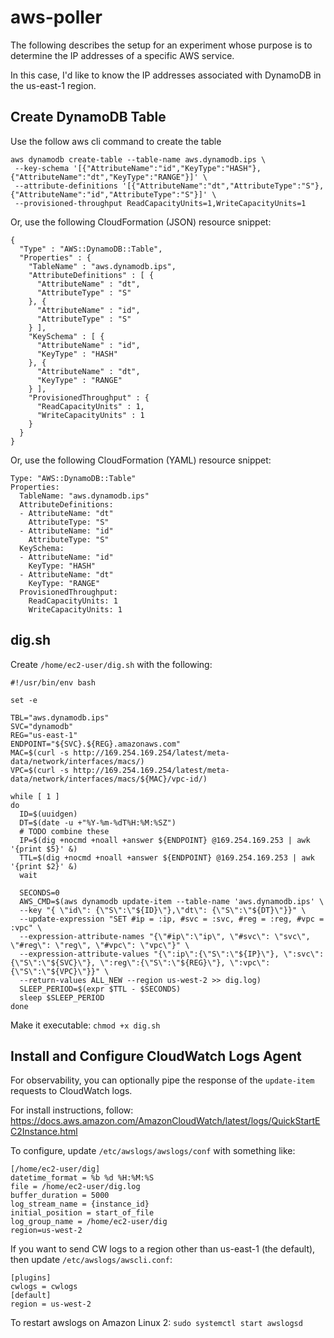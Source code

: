 # aws-poller
The following describes the setup for an experiment whose purpose is to determine the IP addresses of a specific AWS service.

In this case, I'd like to know the IP addresses associated with DynamoDB in the us-east-1 region.



## Create DynamoDB Table

Use the follow aws cli command to create the table

```
aws dynamodb create-table --table-name aws.dynamodb.ips \
 --key-schema '[{"AttributeName":"id","KeyType":"HASH"},{"AttributeName":"dt","KeyType":"RANGE"}]' \
 --attribute-definitions '[{"AttributeName":"dt","AttributeType":"S"},{"AttributeName":"id","AttributeType":"S"}]' \
 --provisioned-throughput ReadCapacityUnits=1,WriteCapacityUnits=1
``` 

Or, use the following CloudFormation (JSON) resource snippet:

```
{
  "Type" : "AWS::DynamoDB::Table",
  "Properties" : {
    "TableName" : "aws.dynamodb.ips",
    "AttributeDefinitions" : [ {
      "AttributeName" : "dt",
      "AttributeType" : "S"
    }, {
      "AttributeName" : "id",
      "AttributeType" : "S"
    } ],
    "KeySchema" : [ {
      "AttributeName" : "id",
      "KeyType" : "HASH"
    }, {
      "AttributeName" : "dt",
      "KeyType" : "RANGE"
    } ],
    "ProvisionedThroughput" : {
      "ReadCapacityUnits" : 1,
      "WriteCapacityUnits" : 1
    }
  }
}
```
Or, use the following CloudFormation (YAML) resource snippet:

```
Type: "AWS::DynamoDB::Table"
Properties:
  TableName: "aws.dynamodb.ips"
  AttributeDefinitions:
  - AttributeName: "dt"
    AttributeType: "S"
  - AttributeName: "id"
    AttributeType: "S"
  KeySchema:
  - AttributeName: "id"
    KeyType: "HASH"
  - AttributeName: "dt"
    KeyType: "RANGE"
  ProvisionedThroughput:
    ReadCapacityUnits: 1
    WriteCapacityUnits: 1
```    

## dig.sh

Create `/home/ec2-user/dig.sh` with the following:
```
#!/usr/bin/env bash

set -e

TBL="aws.dynamodb.ips"
SVC="dynamodb"
REG="us-east-1"
ENDPOINT="${SVC}.${REG}.amazonaws.com"
MAC=$(curl -s http://169.254.169.254/latest/meta-data/network/interfaces/macs/)
VPC=$(curl -s http://169.254.169.254/latest/meta-data/network/interfaces/macs/${MAC}/vpc-id/)

while [ 1 ]
do
  ID=$(uuidgen)
  DT=$(date -u +"%Y-%m-%dT%H:%M:%SZ")
  # TODO combine these
  IP=$(dig +nocmd +noall +answer ${ENDPOINT} @169.254.169.253 | awk '{print $5}' &)
  TTL=$(dig +nocmd +noall +answer ${ENDPOINT} @169.254.169.253 | awk '{print $2}' &)
  wait

  SECONDS=0
  AWS_CMD=$(aws dynamodb update-item --table-name 'aws.dynamodb.ips' \
  --key "{ \"id\": {\"S\":\"${ID}\"},\"dt\": {\"S\":\"${DT}\"}}" \
  --update-expression "SET #ip = :ip, #svc = :svc, #reg = :reg, #vpc = :vpc" \
  --expression-attribute-names "{\"#ip\":\"ip\", \"#svc\": \"svc\", \"#reg\": \"reg\", \"#vpc\": \"vpc\"}" \
  --expression-attribute-values "{\":ip\":{\"S\":\"${IP}\"}, \":svc\":{\"S\":\"${SVC}\"}, \":reg\":{\"S\":\"${REG}\"}, \":vpc\":{\"S\":\"${VPC}\"}}" \
  --return-values ALL_NEW --region us-west-2 >> dig.log)
  SLEEP_PERIOD=$(expr $TTL - $SECONDS)
  sleep $SLEEP_PERIOD
done
```
Make it executable: `chmod +x dig.sh`

## Install and Configure CloudWatch Logs Agent

For observability, you can optionally pipe the response of the `update-item` requests to CloudWatch logs.

For install instructions, follow: https://docs.aws.amazon.com/AmazonCloudWatch/latest/logs/QuickStartEC2Instance.html

To configure, update `/etc/awslogs/awslogs/conf` with something like:

```
[/home/ec2-user/dig]
datetime_format = %b %d %H:%M:%S
file = /home/ec2-user/dig.log
buffer_duration = 5000
log_stream_name = {instance_id}
initial_position = start_of_file
log_group_name = /home/ec2-user/dig
region=us-west-2
```
If you want to send CW logs to a region other than us-east-1 (the default), then update `/etc/awslogs/awscli.conf`:

```
[plugins]
cwlogs = cwlogs
[default]
region = us-west-2
```

To restart awslogs on Amazon Linux 2: `sudo systemctl start awslogsd`
